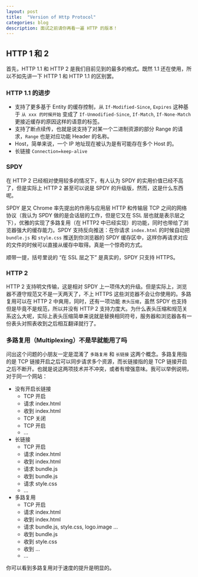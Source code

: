 ```yaml
---
layout: post
title:  "Version of Http Protocol"
categories: blog
description: 面试之前请你再看一遍 HTTP 的版本！
---
```


## HTTP 1 和 2

首先，HTTP 1.1 和 HTTP 2 是我们目前见到的最多的格式。既然 1.1 还在使用，所以不如先讲一下 HTTP 1 和 HTTP 1.1 的区别罢。

### HTTP 1.1 的进步

- 支持了更多基于 Entity 的缓存控制，从 `If-Modified-Since`, `Expires` 这种基于 `从 xxx 的时候开始` 变成了 `If-Unmodified-Since`, `If-Match`, `If-None-Match` 更接近缓存的原因这样的语意的标签。
- 支持了断点续传，也就是说支持了对某一个二进制资源的部分 Range 的请求，`Range` 也是对应功能 Header 的名称。
- Host，简单来说，一个 IP 地址现在被认为是有可能存在多个 Host 的。
- 长链接 `Connection=keep-alive`

### SPDY

在 HTTP 2 已经相对使用较多的情况下，有人认为 SPDY 的实用价值已经不高了，但是实际上 HTTP 2 甚至可以说是 SPDY 的升级版，然而，这是什么东西呢。

SPDY 是又 Chrome 率先提出的作用与应用层 HTTP 和传输层 TCP 之间的网络协议（我认为 SPDY 做的是会话层的工作，但是它又在 SSL 层也就是表示层之下），优雅的实现了多路复用（在 HTTP2 中已经实现）的功能，同时也带给了浏览器强大的缓存能力。SPDY 支持反向推送：在你请求 `index.html` 的时候自动把 `bundle.js` 和 `style.css` 推送到你浏览器的 SPDY 缓存区中，这样你再请求对应的文件的时候可以直接从缓存中取得。真是一个惊奇的方式。

顺带一提，括号里说的 “在 SSL 层之下” 是真实的，SPDY 只支持 HTTPS。

### HTTP 2

HTTP 2 支持明文传输，这是相对 SPDY 上一项伟大的升级。但是实际上，浏览器不遵守规范又不是一天两天了，不上 HTTPS 这些浏览器不会让你使用的。多路复用可以在 HTTP 2 中爽用，同时，还有一项功能 `表头压缩`，虽然 SPDY 也支持但是毕竟不是规范，所以并没有 HTTP 2 支持力度大。为什么表头压缩和规范关系这么大呢，实际上表头压缩简单来说就是替换相同符号，服务器和浏览器各有一份表头对照表收到之后相互翻译就行了。

### 多路复用（Multiplexing）不是早就能用了吗

问出这个问题的小朋友一定是混淆了 `多路复用` 和 `长链接` 这两个概念。多路复用指的是 TCP 链接开启之后可以同步请求多个资源，而长链接指的是 TCP 链接开启之后不断开。也就是说这两项技术并不冲突，或者有增强意味。我可以举例说明，对于同一个网站：

- 没有开启长链接
  - TCP 开启
  - 请求 index.html
  - 收到 index.html
  - TCP 关闭
  - TCP 开启
  - ...
- 长链接
  - TCP 开启
  - 请求 index.html
  - 收到 index.html
  - 请求 bundle.js
  - 收到 bundle.js
  - 请求 style.css
  - ...
- 多路复用
  - TCP 开启
  - 请求 index.html
  - 收到 index.html
  - 请求 bundle.js, style.css, logo.image ...
  - 收到 bundle.js
  - 收到 style.css
  - 收到 ...
  - ...

你可以看到多路复用对于速度的提升是明显的。
